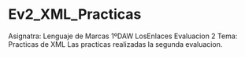 # Ev2_XML_Practicas
Asignatra: Lenguaje de Marcas 1ºDAW LosEnlaces Evaluacion 2
Tema: Practicas de XML
Las practicas realizadas la segunda evaluacion. 
